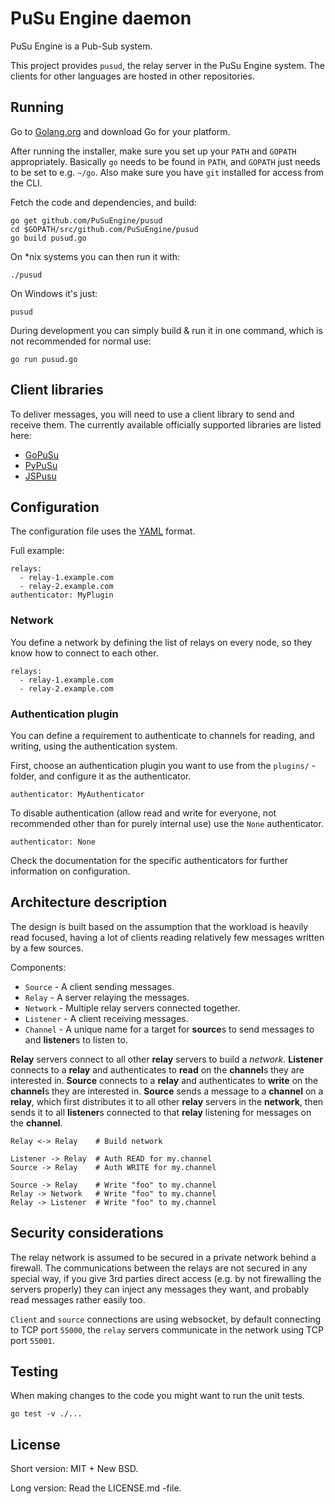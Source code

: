 # PuSu Engine daemon

PuSu Engine is a Pub-Sub system.

This project provides `pusud`, the relay server in the PuSu Engine system. The
clients for other languages are hosted in other repositories.


## Running

Go to [Golang.org](https://golang.org) and download Go for your platform.

After running the installer, make sure you set up your `PATH` and `GOPATH` appropriately. Basically `go` needs to be found in `PATH`, and `GOPATH` just needs to be set to e.g. `~/go`. Also make sure you have `git` installed for access from the CLI.

Fetch the code and dependencies, and build:

```
go get github.com/PuSuEngine/pusud
cd $GOPATH/src/github.com/PuSuEngine/pusud
go build pusud.go
```

On *nix systems you can then run it with:

```
./pusud
```

On Windows it's just:

```
pusud
```

During development you can simply build & run it in one command, which is not
recommended for normal use:

```
go run pusud.go
```


## Client libraries

To deliver messages, you will need to use a client library to send and receive them. The currently available officially supported libraries are listed here:

 * [GoPuSu](https://github.com/PuSuEngine/gopusu)
 * [PyPuSu](https://github.com/PuSuEngine/pypusu)
 * [JSPusu](https://github.com/PuSuEngine/jspusu)


## Configuration

The configuration file uses the [YAML](http://yaml.org/) format.

Full example:

```
relays:
  - relay-1.example.com
  - relay-2.example.com
authenticator: MyPlugin
```


### Network

You define a network by defining the list of relays on every node, so they know how to connect to each other.

```
relays:
  - relay-1.example.com
  - relay-2.example.com
```


### Authentication plugin

You can define a requirement to authenticate to channels for reading, and writing, using the authentication system.

First, choose an authentication plugin you want to use from the `plugins/` -folder, and configure it as the authenticator.

```
authenticator: MyAuthenticator
```

To disable authentication (allow read and write for everyone, not recommended other than for purely internal use) use the `None` authenticator.

```
authenticator: None
```

Check the documentation for the specific authenticators for further information on configuration.


## Architecture description

The design is built based on the assumption that the workload is heavily read focused, having a lot of clients reading
relatively few messages written by a few sources.

Components:

 * `Source` - A client sending messages.
 * `Relay` - A server relaying the messages.
 * `Network` - Multiple relay servers connected together.
 * `Listener` - A client receiving messages.
 * `Channel` - A unique name for a target for **source**s to send messages to and **listener**s to listen to.

**Relay** servers connect to all other **relay** servers to build a *network*. **Listener** connects to a **relay** and
authenticates to **read** on the **channel**s they are interested in. **Source** connects to a **relay** and authenticates to **write** on the **channel**s they are interested in. **Source** sends a message to a **channel** on a **relay**,
which first distributes it to all other **relay** servers in the **network**, then sends it to all **listener**s connected to that **relay**
listening for messages on the **channel**.

```
Relay <-> Relay    # Build network

Listener -> Relay  # Auth READ for my.channel
Source -> Relay    # Auth WRITE for my.channel

Source -> Relay    # Write "foo" to my.channel
Relay -> Network   # Write "foo" to my.channel
Relay -> Listener  # Write "foo" to my.channel
```


## Security considerations

The relay network is assumed to be secured in a private network behind a firewall. The communications between the relays are not secured in any special way, if you give 3rd parties direct access (e.g. by not firewalling the servers properly) they can inject any messages they want, and probably read messages rather easily too.

`Client` and `source` connections are using websocket, by default connecting to TCP port `55000`, the `relay` servers communicate in the network using TCP port `55001`.


## Testing

When making changes to the code you might want to run the unit tests.

```
go test -v ./...
```

## License

Short version: MIT + New BSD.

Long version: Read the LICENSE.md -file.
